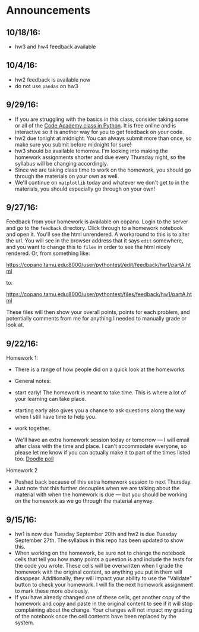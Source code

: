 # Announcements

## 10/18/16:

* hw3 and hw4 feedback available


## 10/4/16:

* hw2 feedback is available now
* do not use `pandas` on hw3

## 9/29/16:

* If you are struggling with the basics in this class, consider taking some or all of the [Code Academy class in Python](https://www.codecademy.com/learn/learn-python). It is free online and is interactive so it is another way for you to get feedback on your code.
* hw2 due tonight at midnight. You can always submit more than once, so make sure you submit before midnight for sure!
* hw3 should be available tomorrow. I'm looking into making the homework assignments shorter and due every Thursday night, so the syllabus will be changing accordingly.
* Since we are taking class time to work on the homework, you should go through the materials on your own as well.
* We'll continue on `matplotlib` today and whatever we don't get to in the materials, you should especially go through on your own!


## 9/27/16:

Feedback from your homework is available on copano. Login to the server and go to the `feedback` directory. Click through to a homework notebook and open it. You'll see the html unrendered. A workaround to this is to alter the url. You will see in the browser address that it says `edit` somewhere, and you want to change this to `files` in order to see the html nicely rendered. Or, from something like:

https://copano.tamu.edu:8000/user/pythontest/edit/feedback/hw1/partA.html

to:

https://copano.tamu.edu:8000/user/pythontest/files/feedback/hw1/partA.html


These files will then show your overall points, points for each problem, and potentially comments from me for anything I needed to manually grade or look at.


## 9/22/16:

Homework 1:

* There is a range of how people did on a quick look at the homeworks
* General notes:

 * start early! The homework is meant to take time. This is where a lot of your learning can take place.
 * starting early also gives you a chance to ask questions along the way when I still have time to help you.
 * work together.

* We'll have an extra homework session today or tomorrow — I will email after class with the time and place. I can't accommodate everyone, so please let me know if you can actually make it to part of the times listed too. [Doodle poll]( http://doodle.com/poll/ysm6x4by9wpbu4up)


Homework 2

* Pushed back because of this extra homework session to next Thursday.
* Just note that this further decouples when we are talking about the material with when the homework is due — but you should be working on the homework as we go through the material anyway.


## 9/15/16:

* hw1 is now due Tuesday September 20th and hw2 is due Tuesday September 27th. The syllabus in this repo has been updated to show this.
* When working on the homework, be sure not to change the notebook cells that tell you how many points a question is and include the tests for the code you wrote. These cells will be overwritten when I grade the homework with the original content, so anything you put in them will disappear. Additionally, they will impact your ability to use the "Validate" button to check your homework. I will fix the next homework assignment to mark these more obviously.
* If you have already changed one of these cells, get another copy of the homework and copy and paste in the original content to see if it will stop complaining about the change. Your changes will not impact my grading of the notebook once the cell contents have been replaced by the system.

